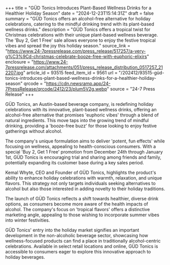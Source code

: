+++
title = "GÜD Tonics Introduces Plant-Based Wellness Drinks for a Healthier Holiday Season"
date = "2024-12-23T15:14:31Z"
draft = false
summary = "GÜD Tonics offers an alcohol-free alternative for holiday celebrations, catering to the mindful drinking trend with its plant-based wellness drinks."
description = "GÜD Tonics offers a tropical twist for Christmas celebrations with their unique plant-based wellness beverage. The 'Buy 2, Get 1 Free' sale allows everyone to enjoy the festive tropical vibes and spread the joy this holiday season."
source_link = "https://www.24-7pressrelease.com/press_release/517257/a-very-g%C3%9Cd-christmas-celebrate-booze-free-with-euphoric-elixirs"
enclosure = "https://www.24-7pressrelease.com/attachments/051/press_release_distribution_0517257_212207.jpg"
article_id = 93515
feed_item_id = 9561
url = "/202412/93515-güd-tonics-introduces-plant-based-wellness-drinks-for-a-healthier-holiday-season"
qrcode = "https://cdn.newsramp.app/24-7PressRelease/qrcode/2412/23/plum5V2g.webp"
source = "24-7 Press Release"
+++

<p>GÜD Tonics, an Austin-based beverage company, is redefining holiday celebrations with its innovative, plant-based wellness drinks, offering an alcohol-free alternative that promises 'euphoric vibes' through a blend of natural ingredients. This move taps into the growing trend of mindful drinking, providing a 'booze-free buzz' for those looking to enjoy festive gatherings without alcohol.</p><p>The company's unique formulation aims to deliver 'potent, fun effects' while focusing on wellness, appealing to health-conscious consumers. With a special 'Buy 2, Get 1 Free' promotion from December 24th through January 1st, GÜD Tonics is encouraging trial and sharing among friends and family, potentially expanding its customer base during a key sales period.</p><p>Kemal Whyte, CEO and Founder of GÜD Tonics, highlights the product's ability to enhance holiday celebrations with warmth, relaxation, and unique flavors. This strategy not only targets individuals seeking alternatives to alcohol but also those interested in adding novelty to their holiday traditions.</p><p>The launch of GÜD Tonics reflects a shift towards healthier, diverse drink options, as consumers become more aware of the health impacts of alcohol. The company's focus on 'tropical flavors' offers a distinctive marketing angle, appealing to those wishing to incorporate summer vibes into winter festivities.</p><p>GÜD Tonics' entry into the holiday market signifies an important development in the non-alcoholic beverage sector, showcasing how wellness-focused products can find a place in traditionally alcohol-centric celebrations. Available in select retail locations and online, GÜD Tonics is accessible to consumers eager to explore this innovative approach to holiday beverages.</p>
